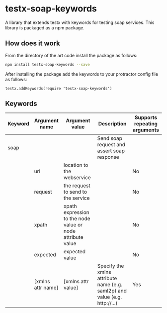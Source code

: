 testx-soap-keywords
=====

A library that extends testx with keywords for testing soap services. This library is packaged as a npm package.

## How does it work
From the directory of the art code install the package as follows:
```sh
npm install testx-soap-keywords --save
```

After installing the package add the keywords to your protractor config file as follows:

```
testx.addKeywords(require 'testx-soap-keywords')
```

## Keywords

| Keyword                | Argument name | Argument value  | Description | Supports repeating arguments |
| ---------------------- | ------------- | --------------- |------------ | ---------------------------- |
| soap                   |               |                 | Send soap request and assert soap response |  |
|                        | url           | location to the webservice || No |
|                        | request       | the request to send to the service || No |
|                        | xpath         | xpath expression to the node value or node attribute value || No |
|                        | expected      | expected value || No |
|                        | [xmlns attr name] | [xmlns attr value] | Specify the xmlns attribute name (e.g. saml2p) and value (e.g. http://...) | Yes |
